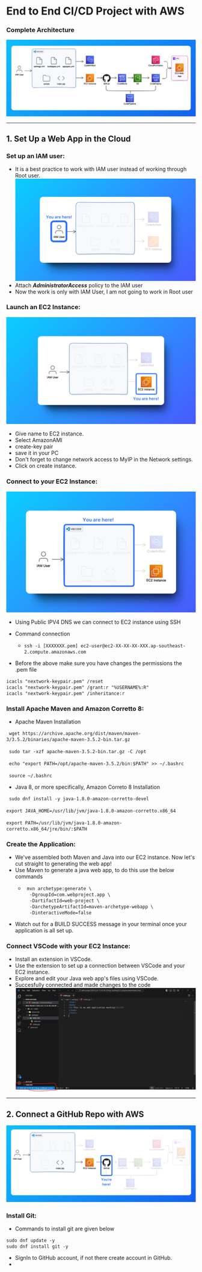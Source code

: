 # End to End CI/CD Project with AWS

### **Complete Architecture**
![Image](architecture.png)

---

## **1. Set Up a Web App in the Cloud**
### **Set up an IAM user:**
- It is a best practice to work with IAM user instead of working through Root user.
 ![Image](1.0-framed.png)
- Attach ***AdministratorAccess*** policy to the IAM user
- Now the work is only with IAM User, I am not going to work in Root user

### **Launch an EC2 Instance:**
![Image](2.0-framed.png)
- Give name to EC2 instance.
- Select AmazonAMI
- create-key pair
- save it in your PC
- Don't forget to change network access to MyIP in the Network settings.
- Click on create instance.

### **Connect to your EC2 Instance:**
![Image](3.0-framed.png)
- Using Public IPV4 DNS we can connect to EC2 instance using SSH
- Command connection
  -  ```
     ssh -i [XXXXXXX.pem] ec2-user@ec2-XX-XX-XX-XXX.ap-southeast-2.compute.amazonaws.com
     ```

 - Before the above make sure you have changes the permissions the .pem file
 ```
 icacls "nextwork-keypair.pem" /reset
 icacls "nextwork-keypair.pem" /grant:r "%USERNAME%:R"
 icacls "nextwork-keypair.pem" /inheritance:r
 ```
### **Install Apache Maven and Amazon Corretto 8:**
- Apache Maven Installation
 ```
  wget https://archive.apache.org/dist/maven/maven-3/3.5.2/binaries/apache-maven-3.5.2-bin.tar.gz

  sudo tar -xzf apache-maven-3.5.2-bin.tar.gz -C /opt

  echo "export PATH=/opt/apache-maven-3.5.2/bin:$PATH" >> ~/.bashrc

  source ~/.bashrc
 ```

- Java 8, or more specifically, Amazon Correto 8 Installation
```
 sudo dnf install -y java-1.8.0-amazon-corretto-devel

export JAVA_HOME=/usr/lib/jvm/java-1.8.0-amazon-corretto.x86_64

export PATH=/usr/lib/jvm/java-1.8.0-amazon-corretto.x86_64/jre/bin/:$PATH
```

### **Create the Application:**
- We've assembled both Maven and Java into our EC2 instance. Now let's cut straight to generating the web app!
- Use Maven to generate a java web app, to do this use the below commands
  - ```
     mvn archetype:generate \
      -DgroupId=com.webproject.app \
      -DartifactId=web-project \
      -DarchetypeArtifactId=maven-archetype-webapp \
      -DinteractiveMode=false
    ```
 - Watch out for a BUILD SUCCESS message in your terminal once your application is all set up.

### **Connect VSCode with your EC2 Instance:**
- Install an extension in VSCode.
- Use the extension to set up a connection between VSCode and your EC2 instance.
- Explore and edit your Java web app's files using VSCode.
- Succesfully connected and made changes to the code
![Image](vscode.png)

---

## **2. Connect a GitHub Repo with AWS**
![Image](connect-to-github-stage.png)
### **Install Git:**
- Commands to install git are given below
```
sudo dnf update -y
sudo dnf install git -y
```

- SignIn to GitHub account, if not there create account in GitHub.
- 
